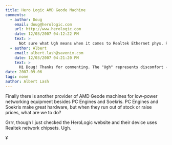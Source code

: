 ```yaml
---
title: Hero Logic AMD Geode Machine
comments:
  - author: Doug
    email: doug@herologic.com
    url: http://www.herologic.com
    date: 12/03/2007 04:12:22 PM
    text: >
      Not sure what Ugh means when it comes to Realtek Ethernet phys. Realtek has nearly 80% of the phy business world wide and is very well supported, which is why we use them. Could you help us by explaining your distaste for the Realtek parts? It would help us understand what problems you have had with these parts.  We have not had any problems with them, either in hardware or software.<br/><br/>    Regards,<br/><br/>     Doug<br/>    www.herologic.com
  - author: Albert
    email: albert.lash@savonix.com
    date: 12/03/2007 04:21:20 PM
    text: >
      Hi Doug! Thanks for commenting. The "Ugh" represents discomfort - I don't like to use realtek chipsets. I have always felt that realtek chips were common because they were the most affordable, and that is fine for desktop networking.<br/><br/>I should clarify my distaste for realtek, its not specifically the hardware itself - I'm not technically qualified to comment on that. However, the current state of open source drivers for realtek hardware, is not the greatest out there. Again, it may be fine for desktop networking, but when it comes to infrastructure, I would prefer a chipset with better relationships with the open source community. I realize that realtek does have drivers for open source operating systems, but I prefer to use ones that have solid support, like intel, 3com, and natsemi.<br/><br/>Have you used realtek chipsets extensively with freebsd or linux?
date: 2007-09-06
tags: none
author: Albert Lash
---
```

Finally there is another provider of AMD Geode machines for low-power networking equipment besides PC Engines and Soekris. PC Engines and Soekris make great hardware, but when they run out of stock or raise prices, what are we to do?

Grrr, though I just checked the HeroLogic website and their device uses Realtek network chipsets. Ugh.

¥

